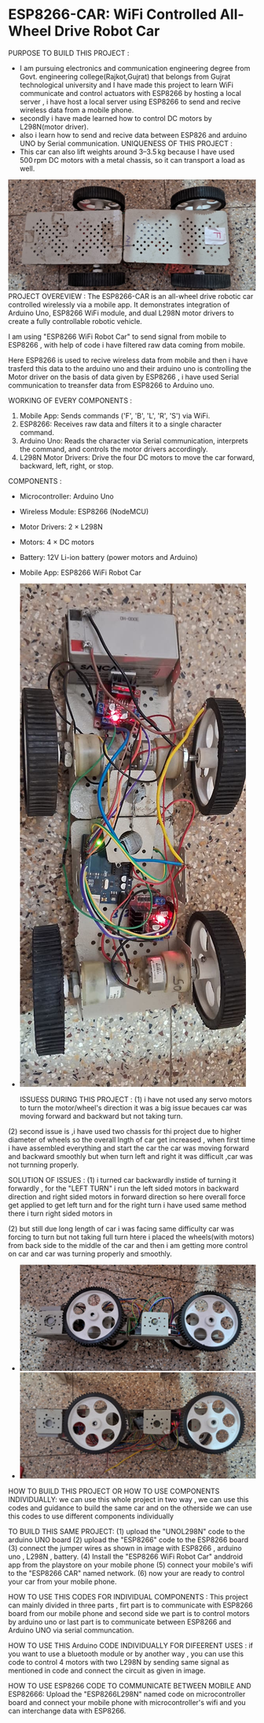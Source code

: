 #  ESP8266-CAR: WiFi Controlled All-Wheel Drive Robot Car

  PURPOSE TO BUILD THIS PROJECT :
- I am pursuing electronics and communication engineering degree from Govt. engineering college(Rajkot,Gujrat) that belongs from Gujrat technological university and I have made this project to learn WiFi communicate and control actuators with ESP8266 by hosting a local server , i have host a local server using ESP8266 to send and recive wireless data from a mobile phone.
- secondly i have made learned how to control DC motors by L298N(motor driver).
- also i learn how to send and recive data between ESP826 and arduino UNO by Serial communication.
 UNIQUENESS OF THIS PROJECT :
- This car can also lift weights around 3–3.5 kg because I have used 500 rpm DC motors with a metal chassis, so it can transport a load as well.

![TOPVIEW](TOPVIEW.jpg)
PROJECT OVEREVIEW :
The ESP8266-CAR is an all-wheel drive robotic car controlled wirelessly via a mobile app. It demonstrates integration of Arduino Uno, ESP8266 WiFi module, and dual L298N motor drivers to create a fully controllable robotic vehicle. 

I am using "ESP8266 WiFi Robot Car" to send signal from mobile to ESP8266 , with help of code i have filtered raw data coming from mobile.

Here ESP8266 is used to recive wireless data from mobile and then i have trasferd this data to the arduino uno and their arduino uno is controlling the Motor driver on the basis of data given by ESP8266 , i have used Serial communication to treansfer data from ESP8266 to Arduino uno.

WORKING OF EVERY COMPONENTS :
1. Mobile App: Sends commands ('F', 'B', 'L', 'R', 'S') via WiFi.  
2. ESP8266: Receives raw data and filters it to a single character command.  
3. Arduino Uno: Reads the character via Serial communication, interprets the command, and controls the motor drivers accordingly.  
4. L298N Motor Drivers: Drive the four DC motors to move the car forward, backward, left, right, or stop. 

COMPONENTS :
- Microcontroller: Arduino Uno  
- Wireless Module: ESP8266 (NodeMCU)  
- Motor Drivers: 2 × L298N  
- Motors: 4 × DC motors   
- Battery: 12V Li-ion battery (power motors and Arduino)  
- Mobile App: ESP8266 WiFi Robot Car

- ![Back View](BACKVIEW.jpg)

  ISSUESS DURING THIS PROJECT :
(1) i have not used any servo motors to turn the motor/wheel's direction it was a big issue becaues car was moving forward and backward but not taking turn.

(2) second issue is ,i have used two chassis for thi project due to higher diameter of wheels so the overall lngth of car get increased , when first time i have assembled everything and start the car the car was moving forward and backward smoothly but when turn left and right it was difficult ,car was not turnning properly.     

SOLUTION OF ISSUES :
(1) i turned car backwardly instide of turning it forwardly , for the "LEFT TURN" i run the left sided motors in backward direction and right sided motors in forward direction so here overall force get applied to get left turn and for the right turn i have used same method there i turn right sided motors in 

(2) but still due long length of car i was facing same difficulty car was forcing to turn but not taking full turn htere i placed the wheels(with motors) from back side to the middle of the car and then i am getting more control on car and car was turning properly and smoothly.
- ![LEFTVIEW](LEFTVIEW.jpg)
- ![RIGHTVIEW](RIGHTVIEW.jpg)


HOW TO BUILD THIS PROJECT OR HOW TO USE COMPONENTS INDIVIDUALLY:
we can use this whole project in two way ,  we can use this codes and guidance to build the same car and on the otherside we can use this codes to use different components individually 

TO BUILD THIS SAME PROJECT: 
(1) upload the "UNOL298N" code to the arduino UNO board 
(2) upload the "ESP8266" code to the ESP8266 board 
(3) connect the jumper wires as shown in image with ESP8266 , arduino uno , L298N , battery.
(4) Install the "ESP8266 WiFi Robot Car" anddroid app from the playstore on your mobile phone
(5) connect your mobile's wifi to the "ESP8266 CAR" named network.
(6) now your are ready to control your car from your mobile phone.

HOW TO USE THIS CODES FOR INDIVIDUAL COMPONENTS :
This project can mainly divided in three parts , firt part is to communicate with ESP8266 board from our mobile phone and  second side we part is to control motors by arduino uno or last part is to communicate between ESP8266 and Arduino UNO via serial communcation.

HOW TO USE THIS Arduino CODE INDIVIDUALLY FOR DIFEERENT USES :
if you want to use a bluetooth module or by another way , you can use this code to control 4 motors with two L298N by sending same signal as mentioned in code and connect the circuit as given in image.

HOW TO USE ESP8266 CODE TO COMMUNICATE BETWEEN MOBILE AND ESP82666:
Upload the "ESP8266L298N" named code on microcontroller board and connect your mobile phone with microcontroller's wifi and you can interchange data with ESP8266.
